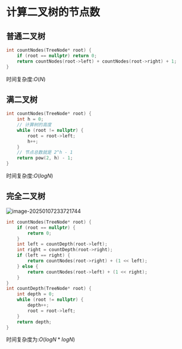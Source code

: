 # 计算二叉树的节点数

## 普通二叉树

```c++
int countNodes(TreeNode* root) {
    if (root == nullptr) return 0;
    return countNodes(root->left) + countNodes(root->right) + 1;
}
```

时间复杂度:$O(N)$



## 满二叉树

```c++
int countNodes(TreeNode* root) {
    int h = 0;
    // 计算树的高度
    while (root != nullptr) {
        root = root->left;
        h++;
    }
    // 节点总数就是 2^h - 1
    return pow(2, h) - 1;
}
```

时间复杂度:$O(logN)$



## 完全二叉树

![image-20250107233721744](https://fzchen-picgo.oss-cn-shanghai.aliyuncs.com/Github/learning/20250107233721917.png)

```c++
int countNodes(TreeNode* root) {
	if (root == nullptr) {
		return 0;
	} 
	int left = countDepth(root->left);
	int right = countDepth(root->right);
	if (left == right) {
		return countNodes(root->right) + (1 << left);
	} else {
		return countNodes(root->left) + (1 << right);
	}
}
int countDepth(TreeNode* root) {
	int depth = 0;
	while (root != nullptr) {
		depth++;
		root = root->left;
	}
	return depth;
}
```

时间复杂度为:$O(log N * log N)$

